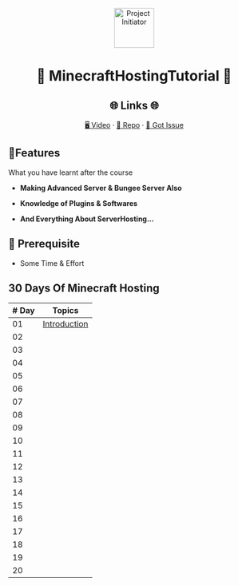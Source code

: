 <p align="center">
  <a href="https://github.com/Light-BUILD/MinecrftHosting" title="MinecraftHoting">
    <img src="https://yt3.ggpht.com/qbd1coKIS-gvK4tYcjC7SEYg381g51LfltkPlxkASJXeDfcVLQqln4FxTeifuU9xgyXwKkYa_w=s899-c-k-c0x00ffffff-no-rj" width="80px" alt="Project Initiator"/>
  </a>
</p>
<h1 align="center">🌟 MinecraftHostingTutorial 🌟</h1>
<h2 align="center">🌐 Links 🌐</h2>
<p align="center">
    <a href="https://youtube.com/@officiallight" title="Minecraft Hosting Tutorial">🖥️ Video</a>
    ·
    <a href="https://github.com/Light-BUILD/MinecrftHosting" title="Project Initiator">📂 Repo</a>
    ·
    <a href="https://github.com/Light-BUILD/MinecrftHosting/issues/new/choose" title="🐛Report Bug/🎊Request Feature">🚀 Got Issue</a>
</p>
<h2>🚀Features</h2>

What you have learnt after the course

- **Making Advanced Server & Bungee Server Also**

- **Knowledge of Plugins & Softwares**

- **And Everything About ServerHosting...**

## 🦋 Prerequisite

- Some Time & Effort

## 30 Days Of Minecraft Hosting
| # Day |                                                                       Topics                                                                        |
| ----- | :-------------------------------------------------------------------------------------------------------------------------------------------------: |
| 01    |                                                             [Introduction](./day1.md)                                                             |
| 02    |                                                                                              |
| 03    |                                                        |
| 04    |                                                                                         |
| 05    |                                                                                                           |
| 06    |                                                                                                             |
| 07    |                                                                                                 |
| 08    |                                                                                                      |
| 09    |                                                          |
| 10    |                                                                                     |
| 11    |                                           |
| 12    |                                                                    |
| 13    |                                                          |
| 14    |                                                                                |
| 15    |                                                                                                   |
| 16    |                                                                                                                 |
| 17    |                                                                                         |
| 18    |                                                                                                 |
| 19    |                                                                                                    |
| 20    |                                                                 |












